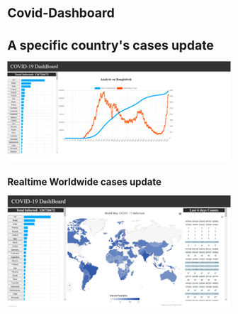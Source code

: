 # Covid-Dashboard

# A specific country's cases update
<img src="img_src\demo_one.PNG">

## Realtime Worldwide cases update
<img src="img_src\demo_two.PNG">
